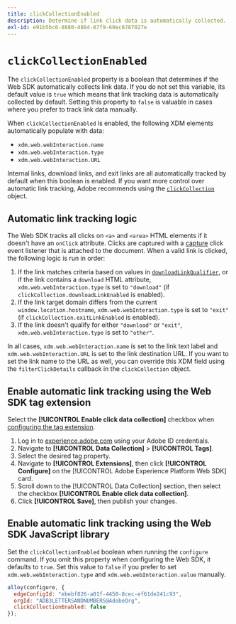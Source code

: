 ```yaml
---
title: clickCollectionEnabled
description: Determine if link click data is automatically collected.
exl-id: e91b5bc6-8880-4884-87f9-60ec8787027e
---
```

# `clickCollectionEnabled`

The `clickCollectionEnabled` property is a boolean that determines if the Web SDK automatically collects link data. If you do not set this variable, its default value is `true` which means that link tracking data is automatically collected by default. Setting this property to `false` is valuable in cases where you prefer to track link data manually.

When `clickCollectionEnabled` is enabled, the following XDM elements automatically populate with data:

* `xdm.web.webInteraction.name`
* `xdm.web.webInteraction.type`
* `xdm.web.webInteraction.URL`

Internal links, download links, and exit links are all automatically tracked by default when this boolean is enabled. If you want more control over automatic link tracking, Adobe recommends using the [`clickCollection`](clickcollection.md) object.

## Automatic link tracking logic

The Web SDK tracks all clicks on `<a>` and `<area>` HTML elements if it doesn't have an `onClick` attribute. Clicks are captured with a [capture](https://www.w3.org/TR/uievents/#capture-phase) click event listener that is attached to the document. When a valid link is clicked, the following logic is run in order:

1. If the link matches criteria based on values in [`downloadLinkQualifier`](downloadlinkqualifier.md), or if the link contains a `download` HTML attribute, `xdm.web.webInteraction.type` is set to `"download"` (if `clickCollection.downloadLinkEnabled` is enabled).
1. If the link target domain differs from the current `window.location.hostname`, `xdm.web.webInteraction.type` is set to `"exit"` (if `clickCollection.exitLinkEnabled` is enabled).
1. If the link doesn't qualify for either `"download"` or `"exit"`, `xdm.web.webInteraction.type` is set to `"other"`.

In all cases, `xdm.web.webInteraction.name` is set to the link text label and `xdm.web.webInteraction.URL` is set to the link destination URL. If you want to set the link name to the URL as well, you can override this XDM field using the `filterClickDetails` callback in the `clickCollection` object.

## Enable automatic link tracking using the Web SDK tag extension

Select the **[!UICONTROL Enable click data collection]** checkbox when [configuring the tag extension](/help/tags/extensions/client/web-sdk/web-sdk-extension-configuration.md).

1. Log in to [experience.adobe.com](https://experience.adobe.com) using your Adobe ID credentials.
1. Navigate to **[!UICONTROL Data Collection]** > **[!UICONTROL Tags]**.
1. Select the desired tag property.
1. Navigate to **[!UICONTROL Extensions]**, then click **[!UICONTROL Configure]** on the [!UICONTROL Adobe Experience Platform Web SDK] card.
1. Scroll down to the [!UICONTROL Data Collection] section, then select the checkbox **[!UICONTROL Enable click data collection]**.
1. Click **[!UICONTROL Save]**, then publish your changes.

## Enable automatic link tracking using the Web SDK JavaScript library

Set the `clickCollectionEnabled` boolean when running the `configure` command. If you omit this property when configuring the Web SDK, it defaults to `true`. Set this value to `false` if you prefer to set `xdm.web.webInteraction.type` and `xdm.web.webInteraction.value` manually.

```js
alloy(configure, {
  edgeConfigId: "ebebf826-a01f-4458-8cec-ef61de241c93",
  orgId: "ADB3LETTERSANDNUMBERS@AdobeOrg",
  clickCollectionEnabled: false
});
```
